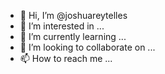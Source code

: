- 👋 Hi, I’m @joshuareytelles
- 👀 I’m interested in ...
- 🌱 I’m currently learning ...
- 💞️ I’m looking to collaborate on ...
- 📫 How to reach me ...

<!---
joshuareytelles/joshuareytelles is a ✨ special ✨ repository because its `README.md` (this file) appears on your GitHub profile.
You can click the Preview link to take a look at your changes.
--->
